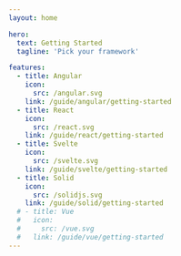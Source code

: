 ```yaml
---
layout: home

hero:
  text: Getting Started
  tagline: 'Pick your framework'

features:
  - title: Angular
    icon:
      src: /angular.svg
    link: /guide/angular/getting-started
  - title: React
    icon:
      src: /react.svg
    link: /guide/react/getting-started
  - title: Svelte
    icon:
      src: /svelte.svg
    link: /guide/svelte/getting-started
  - title: Solid
    icon:
      src: /solidjs.svg
    link: /guide/solid/getting-started
  # - title: Vue
  #   icon:
  #     src: /vue.svg
  #   link: /guide/vue/getting-started
---
```

